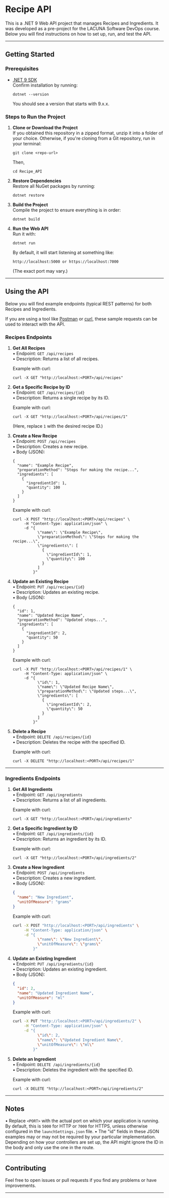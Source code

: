 # Recipe API

This is a .NET 9 Web API project that manages Recipes and Ingredients. It was developed as a pre-project for the LACUNA Software DevOps course. Below you will find instructions on how to set up, run, and test the API.

--------------------------------------------------------------------------------

## Getting Started

### Prerequisites

- [.NET 9 SDK](https://dotnet.microsoft.com/en-us/download/dotnet)  
  Confirm installation by running:
  ```
  dotnet --version
  ```
  You should see a version that starts with 9.x.x.

### Steps to Run the Project

1. **Clone or Download the Project**  
   If you obtained this repository in a zipped format, unzip it into a folder of your choice. Otherwise, if you're cloning from a Git repository, run in your terminal:
   ```
   git clone <repo-url>
   ```
   Then,
   ```
   cd Recipe_API
   ```

2. **Restore Dependencies**  
   Restore all NuGet packages by running:
   ```
   dotnet restore
   ```

3. **Build the Project**  
   Compile the project to ensure everything is in order:
   ```
   dotnet build
   ```

4. **Run the Web API**  
   Run it with:
   ```
   dotnet run
   ```
   By default, it will start listening at something like:
   ```
   http://localhost:5000 or https://localhost:7000
   ```
   (The exact port may vary.)

--------------------------------------------------------------------------------

## Using the API

Below you will find example endpoints (typical REST patterns) for both Recipes and Ingredients.

If you are using a tool like [Postman](https://www.postman.com/) or [curl](https://curl.se/), these sample requests can be used to interact with the API.

### Recipes Endpoints

1. **Get All Recipes**  
   • Endpoint: `GET /api/recipes`  
   • Description: Returns a list of all recipes.

   Example with curl:
   ```
   curl -X GET "http://localhost:<PORT>/api/recipes"
   ```

2. **Get a Specific Recipe by ID**  
   • Endpoint: `GET /api/recipes/{id}`  
   • Description: Returns a single recipe by its ID.

   Example with curl:
   ```
   curl -X GET "http://localhost:<PORT>/api/recipes/1"
   ```
   (Here, replace `1` with the desired recipe ID.)

3. **Create a New Recipe**  
   • Endpoint: `POST /api/recipes`  
   • Description: Creates a new recipe.  
   • Body (JSON):
     ```
     {
       "name": "Example Recipe",
       "preparationMethod": "Steps for making the recipe...",
       "ingredients": [
         {
           "ingredientId": 1,
           "quantity": 100
         }
       ]
     }
     ```
   Example with curl:
   ```
   curl -X POST "http://localhost:<PORT>/api/recipes" \
        -H "Content-Type: application/json" \
        -d "{
              \"name\": \"Example Recipe\",
              \"preparationMethod\": \"Steps for making the recipe...\",
              \"ingredients\": [
                {
                  \"ingredientId\": 1,
                  \"quantity\": 100
                }
              ]
            }"
   ```

4. **Update an Existing Recipe**  
   • Endpoint: `PUT /api/recipes/{id}`  
   • Description: Updates an existing recipe.  
   • Body (JSON):
     ```
     {
       "id": 1,
       "name": "Updated Recipe Name",
       "preparationMethod": "Updated steps...",
       "ingredients": [
         {
           "ingredientId": 2,
           "quantity": 50
         }
       ]
     }
     ```
   Example with curl:
   ```
   curl -X PUT "http://localhost:<PORT>/api/recipes/1" \
        -H "Content-Type: application/json" \
        -d "{
              \"id\": 1,
              \"name\": \"Updated Recipe Name\",
              \"preparationMethod\": \"Updated steps...\",
              \"ingredients\": [
                {
                  \"ingredientId\": 2,
                  \"quantity\": 50
                }
              ]
            }"
   ```

5. **Delete a Recipe**  
   • Endpoint: `DELETE /api/recipes/{id}`  
   • Description: Deletes the recipe with the specified ID.

   Example with curl:
   ```
   curl -X DELETE "http://localhost:<PORT>/api/recipes/1"
   ```

--------------------------------------------------------------------------------

### Ingredients Endpoints

1. **Get All Ingredients**  
   • Endpoint: `GET /api/ingredients`  
   • Description: Returns a list of all ingredients.

   Example with curl:
   ```
   curl -X GET "http://localhost:<PORT>/api/ingredients"
   ```

2. **Get a Specific Ingredient by ID**  
   • Endpoint: `GET /api/ingredients/{id}`  
   • Description: Returns an ingredient by its ID.

   Example with curl:
   ```
   curl -X GET "http://localhost:<PORT>/api/ingredients/2"
   ```

3. **Create a New Ingredient**  
   • Endpoint: `POST /api/ingredients`  
   • Description: Creates a new ingredient.  
   • Body (JSON):
     ```json
     {
       "name": "New Ingredient",
       "unitOfMeasure": "grams"
     }
     ```
   Example with curl:
   ```bash
   curl -X POST "http://localhost:<PORT>/api/ingredients" \
        -H "Content-Type: application/json" \
        -d "{
              \"name\": \"New Ingredient\",
              \"unitOfMeasure\": \"grams\"
            }"
   ```

4. **Update an Existing Ingredient**  
   • Endpoint: `PUT /api/ingredients/{id}`  
   • Description: Updates an existing ingredient.  
   • Body (JSON):
     ```json
     {
       "id": 2,
       "name": "Updated Ingredient Name",
       "unitOfMeasure": "ml"
     }
     ```
   Example with curl:
   ```bash
   curl -X PUT "http://localhost:<PORT>/api/ingredients/2" \
        -H "Content-Type: application/json" \
        -d "{
              \"id\": 2,
              \"name\": \"Updated Ingredient Name\",
              \"unitOfMeasure\": \"ml\"
            }"
   ```

5. **Delete an Ingredient**  
   • Endpoint: `DELETE /api/ingredients/{id}`  
   • Description: Deletes the ingredient with the specified ID.

   Example with curl:
   ```
   curl -X DELETE "http://localhost:<PORT>/api/ingredients/2"
   ```

--------------------------------------------------------------------------------

## Notes

• Replace `<PORT>` with the actual port on which your application is running. By default, this is `5000` for HTTP or `7000` for HTTPS, unless otherwise configured in the `launchSettings.json` file. 
• The "id" fields in these JSON examples may or may not be required by your particular implementation. Depending on how your controllers are set up, the API might ignore the ID in the body and only use the one in the route.  

--------------------------------------------------------------------------------

## Contributing

Feel free to open issues or pull requests if you find any problems or have improvements.

--------------------------------------------------------------------------------
